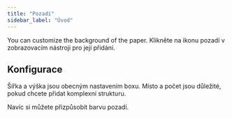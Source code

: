 ```yaml
---
title: "Pozadí"
sidebar_label: "Úvod"
---
```



You can customize the background of the paper. Klikněte na ikonu pozadí v zobrazovacím nástroji pro její přidání.

## Konfigurace

Šířka a výška jsou obecným nastavením boxu. Místo a počet jsou důležité, pokud chcete přidat komplexní strukturu.

Navíc si můžete přizpůsobit barvu pozadí.
